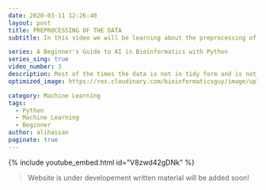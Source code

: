 ```yaml
---
date: 2020-03-11 12:26:40
layout: post
title: PREPROCESSING OF THE DATA
subtitle: In this video we will be learning about the preprocessing of the data!

series: A Beginner's Guide to AI in Bioinformatics with Python
series_sing: true
video_number: 3
description: Most of the times the data is not in tidy form and is not in the usable shape this is when preprocessing comes in handy.
optimized_image: https://res.cloudinary.com/bioinformaticsguy/image/upload/c_scale,h_380/v1596696392/Machine%20Learning%20For%20Bioinformatics/MLINBINF-003.png

category: Machine Learning
tags:
  - Python
  - Machine Learning
  - Beginner
author: alihassan
paginate: true
---
```


{% include youtube_embed.html id="V8zwd42gDNk" %}

> Website is under developement written material will be added soon!



